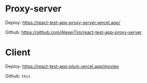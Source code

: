 # Proxy-server

Deploy: https://react-test-app-proxy-server.vercel.app/

Github: https://github.com/AlexeiTim/react-test-app-proxy-server

# Client

Deploy: https://react-test-app-plum.vercel.app/movies

Github: `this`
